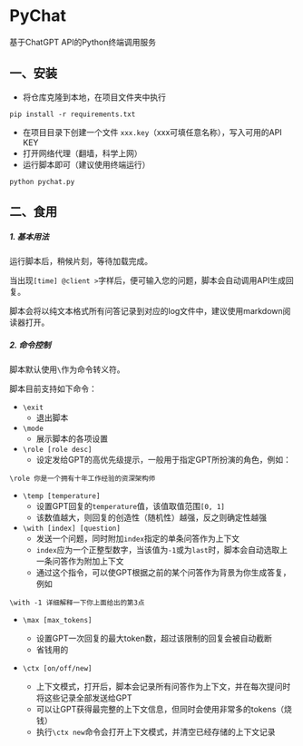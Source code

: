 # PyChat

基于ChatGPT API的Python终端调用服务

## 一、安装

- 将仓库克隆到本地，在项目文件夹中执行

```
pip install -r requirements.txt
```

- 在项目目录下创建一个文件 `xxx.key`（xxx可填任意名称），写入可用的API KEY
- 打开网络代理（翻墙，科学上网）
- 运行脚本即可（建议使用终端运行）

```
python pychat.py
```



## 二、食用

##### 1. 基本用法

运行脚本后，稍候片刻，等待加载完成。

当出现`[time] @client >`字样后，便可输入您的问题，脚本会自动调用API生成回复。

脚本会将以纯文本格式所有问答记录到对应的log文件中，建议使用markdown阅读器打开。

##### 2. 命令控制

脚本默认使用`\`作为命令转义符。

脚本目前支持如下命令：

- `\exit`
  - 退出脚本
- `\mode`
  - 展示脚本的各项设置
- `\role [role desc]` 
  - 设定发给GPT的高优先级提示，一般用于指定GPT所扮演的角色，例如：

```
\role 你是一个拥有十年工作经验的资深架构师
```

- `\temp [temperature]`
  - 设置GPT回复的`temperature`值，该值取值范围`[0, 1]`
  - 该数值越大，则回复的创造性（随机性）越强，反之则确定性越强
- `\with [index] [question]`
  - 发送一个问题，同时附加`index`指定的单条问答作为上下文
  - `index`应为一个正整型数字，当该值为`-1`或为`last`时，脚本会自动选取上一条问答作为附加上下文
  - 通过这个指令，可以使GPT根据之前的某个问答作为背景为你生成答复，例如

```
\with -1 详细解释一下你上面给出的第3点
```

- `\max [max_tokens]`
  - 设置GPT一次回复的最大token数，超过该限制的回复会被自动截断
  - 省钱用的

- `\ctx [on/off/new]`
  - 上下文模式，打开后，脚本会记录所有问答作为上下文，并在每次提问时将这些记录全部发送给GPT
  - 可以让GPT获得最完整的上下文信息，但同时会使用非常多的tokens（烧钱）
  - 执行`\ctx new`命令会打开上下文模式，并清空已经存储的上下文记录
